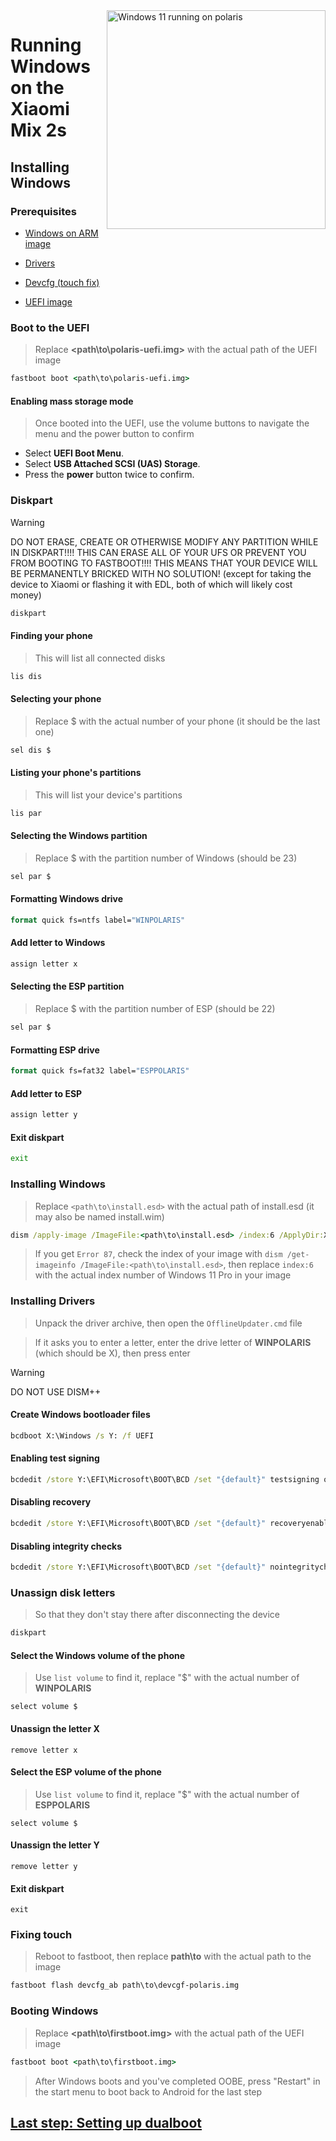 <img align="right" src="https://github.com/n00b69/woa-polaris/blob/main/polaris.png" width="350" alt="Windows 11 running on polaris">

# Running Windows on the Xiaomi Mix 2s

## Installing Windows

### Prerequisites
- [Windows on ARM image](https://worproject.com/esd)
  
- [Drivers](https://github.com/n00b69/woa-polaris/releases/tag/Drivers)

- [Devcfg (touch fix)](https://github.com/n00b69/woa-polaris/releases/download/Files/devcfg-polaris.img)
  
- [UEFI image](https://github.com/n00b69/woa-polaris/releases/tag/UEFI)

### Boot to the UEFI
> Replace **<path\to\polaris-uefi.img>** with the actual path of the UEFI image
```cmd
fastboot boot <path\to\polaris-uefi.img>
```

#### Enabling mass storage mode
> Once booted into the UEFI, use the volume buttons to navigate the menu and the power button to confirm
- Select **UEFI Boot Menu**.
- Select **USB Attached SCSI (UAS) Storage**.
- Press the **power** button twice to confirm.

### Diskpart
> [!WARNING]
> DO NOT ERASE, CREATE OR OTHERWISE MODIFY ANY PARTITION WHILE IN DISKPART!!!! THIS CAN ERASE ALL OF YOUR UFS OR PREVENT YOU FROM BOOTING TO FASTBOOT!!!! THIS MEANS THAT YOUR DEVICE WILL BE PERMANENTLY BRICKED WITH NO SOLUTION! (except for taking the device to Xiaomi or flashing it with EDL, both of which will likely cost money)

```cmd
diskpart
```

#### Finding your phone
> This will list all connected disks
```cmd
lis dis
```

#### Selecting your phone
> Replace $ with the actual number of your phone (it should be the last one)
```cmd
sel dis $
```

#### Listing your phone's partitions
> This will list your device's partitions
```cmd
lis par
```

#### Selecting the Windows partition
> Replace $ with the partition number of Windows (should be 23)
```cmd
sel par $
```

#### Formatting Windows drive
```cmd
format quick fs=ntfs label="WINPOLARIS"
```

#### Add letter to Windows
```cmd
assign letter x
```

#### Selecting the ESP partition
> Replace $ with the partition number of ESP (should be 22)
```cmd
sel par $
```

#### Formatting ESP drive
```cmd
format quick fs=fat32 label="ESPPOLARIS"
```

#### Add letter to ESP
```cmd
assign letter y
```

#### Exit diskpart
```cmd
exit
```

### Installing Windows
> Replace `<path\to\install.esd>` with the actual path of install.esd (it may also be named install.wim)

```cmd
dism /apply-image /ImageFile:<path\to\install.esd> /index:6 /ApplyDir:X:\
```

> If you get `Error 87`, check the index of your image with `dism /get-imageinfo /ImageFile:<path\to\install.esd>`, then replace `index:6` with the actual index number of Windows 11 Pro in your image

### Installing Drivers
> Unpack the driver archive, then open the `OfflineUpdater.cmd` file

> If it asks you to enter a letter, enter the drive letter of **WINPOLARIS** (which should be X), then press enter

> [!WARNING]
> DO NOT USE DISM++
  
#### Create Windows bootloader files
```cmd
bcdboot X:\Windows /s Y: /f UEFI
```

#### Enabling test signing
```cmd
bcdedit /store Y:\EFI\Microsoft\BOOT\BCD /set "{default}" testsigning on
```

#### Disabling recovery
```cmd
bcdedit /store Y:\EFI\Microsoft\BOOT\BCD /set "{default}" recoveryenabled no
```

#### Disabling integrity checks
```cmd
bcdedit /store Y:\EFI\Microsoft\BOOT\BCD /set "{default}" nointegritychecks on
```

### Unassign disk letters
> So that they don't stay there after disconnecting the device
```cmd
diskpart
```

#### Select the Windows volume of the phone
> Use `list volume` to find it, replace "$" with the actual number of **WINPOLARIS**
```diskpart
select volume $
```

#### Unassign the letter X
```diskpart
remove letter x
```

#### Select the ESP volume of the phone
> Use `list volume` to find it, replace "$" with the actual number of **ESPPOLARIS**
```diskpart
select volume $
```

#### Unassign the letter Y
```diskpart
remove letter y
```

#### Exit diskpart
```diskpart
exit
```

### Fixing touch
> Reboot to fastboot, then replace **path\to** with the actual path to the image
```cmd
fastboot flash devcfg_ab path\to\devcgf-polaris.img
```

### Booting Windows
> Replace **<path\to\firstboot.img>** with the actual path of the UEFI image
```cmd
fastboot boot <path\to\firstboot.img>
```

> After Windows boots and you've completed OOBE, press "Restart" in the start menu to boot back to Android for the last step

## [Last step: Setting up dualboot](/guide/dualboot.md)

















